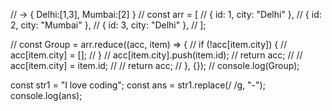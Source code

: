 <!-- solvd miscllaneous js ws with api response qs -->

// → { Delhi:[1,3], Mumbai:[2] }
// const arr = [
// { id: 1, city: "Delhi" },
// { id: 2, city: "Mumbai" },
// { id: 3, city: "Delhi" },
// ];

// const Group = arr.reduce((acc, item) => {
// if (!acc[item.city]) {
// acc[item.city] = [];
// }
// acc[item.city].push(item.id);
// return acc;
// // acc[item.city] = item.id;
// // return acc;
// }, {});
// console.log(Group);

const str1 = "I love coding";
const ans = str1.replace(/ /g, "-");
console.log(ans);

<!-- built a simple react list hover compo -->
<!-- mistakes i did -->
<!-- ent handlers must be functions, not direct calls
Arrow functions with {} inside .map must return explicitly


 Problem 1: Event handler directly invoked
You wrote:

React

onMouseEnter={SethoveredId(item.id)}
This calls the function immediately while rendering (which will break), instead of waiting for the hover event.
 Correct way: wrap in an arrow function

React

onMouseEnter={() => SethoveredId(item.id)}
onMouseLeave={() => SethoveredId(null)}
Now React knows "execute this when the event happens", not right now.

Problem 2: .map with curly braces
You did:

React

{items.map((item) => {
  <li>{item.name}</li>;
})}
When using curly braces {} inside an arrow function, you must explicitly return.
Otherwise, nothing comes back → items don’t render.

 Fix 1 (explicit return):

React

{items.map((item) => {
  return <li key={item.id}>{item.name}</li>;
})}
 OR Fix 2 (short form with ()):

React

{items.map((item) => (
  <li key={item.id}>{item.name}</li>
))} -->

<!-- read about in depth about char level transformation and word level transformation in split and join -->
<!-- xcellent curiosity again 🙌 — you already figured out that:

.split(" ") → is useful when we care about words.
.split("") → is useful when we care about characters.
So the natural kinds of problems where you’d use split("") & join("") are those where you want to manipulate characters individually (not words).

💡 Example Question for You
👉 Question:
Take the string "JavaScript" and return the reversed string "tpircSavaJ".

✅ Solution with split("") and join("")
JavaScript

const str = "JavaScript";
const reversed = str.split("")   // ["J", "a", "v", "a", "S", "c", "r", "i", "p", "t"]
                   .reverse()    // ["t", "p", "i", "r", "c", "S", "a", "v", "a", "J"]
                   .join("");    // "tpircSavaJ"

console.log(reversed);  // "tpircSavaJ"
🔎 Why "" here?
split("") breaks the string into characters.
reverse() flips their order.
join("") glues them back together with no gaps (if we had used " " instead, you’d get "t p i r c S a v a J" with spaces between each letter, which isn’t what we want).
✨ Other scenarios where you'd use split("") + join(""):
Remove all vowels from a string:

JavaScript

const str = "developer";
const noVowels = str.split("").filter(c => !"aeiou".includes(c)).join("");
console.log(noVowels); // "dvlpr"
Replace characters conditionally:

JavaScript

const str = "hello world";
const withStars = str.split("").map(c => (c === "o" ? "*" : c)).join("");
console.log(withStars); // "hell* w*rld"
Check for palindrome:

JavaScript

const str = "racecar";
const reversed = str.split("").reverse().join("");
console.log(str === reversed); // true
✅ So the type of question where you’d use .split("") and .join("") is when you need character-level transformation, whereas .split(" ") → word-level transformations. -->

